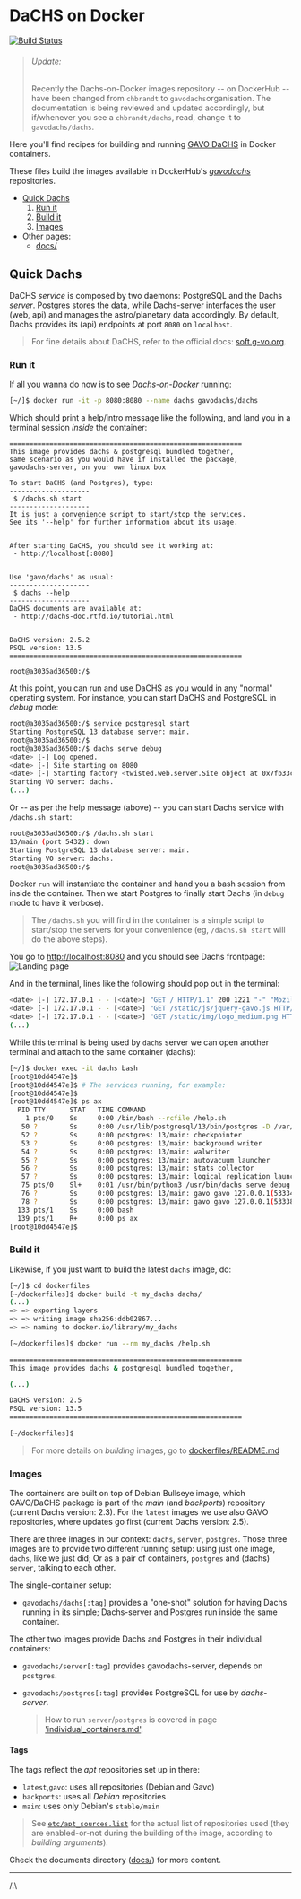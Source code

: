 # DaCHS on Docker
[![Build Status](https://travis-ci.com/gavodachs/docker-dachs.svg?branch=master)](https://travis-ci.com/gavodachs/docker-dachs)

> ###### Update:
> Recently the Dachs-on-Docker images repository -- on DockerHub -- have been
> changed from `chbrandt` to `gavodachs`organisation.
> The documentation is being reviewed and updated accordingly, but if/whenever
> you see a `chbrandt/dachs`, read, change it to `gavodachs/dachs`.

Here you'll find recipes for building and running [GAVO DaCHS](http://docs.g-vo.org/DaCHS/)
in Docker containers.

These files build the images available in DockerHub's [_gavodachs_][gavodachs] repositories.

[gavodachs]: https://hub.docker.com/u/gavodachs

- [Quick Dachs](#quick-dachs)
    1. [Run it](#run-it)
    1. [Build it](#build-it)
    1. [Images](#images)
- Other pages:
    * [docs/](docs/)


## Quick Dachs
DaCHS _service_ is composed by two daemons: PostgreSQL and the Dachs _server_.
Postgres stores the data, while Dachs-server interfaces the user (web, api) and
manages the astro/planetary data accordingly.
By default, Dachs provides its (api) endpoints at port `8080` on `localhost`.

> For fine details about DaCHS, refer to the official docs: [soft.g-vo.org](https://soft.g-vo.org/dachs).

### Run it
If all you wanna do now is to see _Dachs-on-Docker_ running:

```bash
[~/]$ docker run -it -p 8080:8080 --name dachs gavodachs/dachs
```

Which should print a help/intro message like the following, and land you in a terminal session _inside_ the container:

```
==========================================================
This image provides dachs & postgresql bundled together,
same scenario as you would have if installed the package,
gavodachs-server, on your own linux box

To start DaCHS (and Postgres), type:
--------------------
 $ /dachs.sh start
--------------------
It is just a convenience script to start/stop the services.
See its '--help' for further information about its usage.


After starting DaCHS, you should see it working at:
 - http://localhost[:8080]


Use 'gavo/dachs' as usual:
--------------------
 $ dachs --help
--------------------
DaCHS documents are available at:
 - http://dachs-doc.rtfd.io/tutorial.html


DaCHS version: 2.5.2
PSQL version: 13.5
==========================================================

root@a3035ad36500:/$
```

At this point, you can run and use DaCHS as you would in any "normal" operating system.
For instance, you can start DaCHS and PostgreSQL in _debug_ mode:

```bash
root@a3035ad36500:/$ service postgresql start
Starting PostgreSQL 13 database server: main.
root@a3035ad36500:/$
root@a3035ad36500:/$ dachs serve debug
<date> [-] Log opened.
<date> [-] Site starting on 8080
<date> [-] Starting factory <twisted.web.server.Site object at 0x7fb33c844fd0>
Starting VO server: dachs.
(...)
```

Or -- as per the help message (above) -- you can start Dachs service with `/dachs.sh start`:

```bash
root@a3035ad36500:/$ /dachs.sh start
13/main (port 5432): down
Starting PostgreSQL 13 database server: main.
Starting VO server: dachs.
root@a3035ad36500:/$ 
```

Docker `run` will instantiate the container and hand you a bash session from inside the container.
Then we start Postgres to finally start Dachs (in `debug` mode to have it verbose).

> The `/dachs.sh` you will find in the container is a simple script to start/stop
> the servers for your convenience (eg, `/dachs.sh start` will do the above steps).


You go to [http://localhost:8080](http://localhost:8080) and you should see Dachs frontpage:
![Landing page](docs/landing_page.png)

And in the terminal, lines like the following should pop out in the terminal:

```bash
<date> [-] 172.17.0.1 - - [<date>] "GET / HTTP/1.1" 200 1221 "-" "Mozilla/5.0 (Macintosh; Intel Mac OS X 10_15_7) AppleWebKit/605.1.15 (KHTML, like Gecko) Version/14.1.2 Safari/605.1.15"
<date> [-] 172.17.0.1 - - [<date>] "GET /static/js/jquery-gavo.js HTTP/1.1" 200 66576 "http://localhost:8080/" "Mozilla/5.0 (Macintosh; Intel Mac OS X 10_15_7) AppleWebKit/605.1.15 (KHTML, like Gecko) Version/14.1.2 Safari/605.1.15"
<date> [-] 172.17.0.1 - - [<date>] "GET /static/img/logo_medium.png HTTP/1.1" 200 48422 "http://localhost:8080/" "Mozilla/5.0 (Macintosh; Intel Mac OS X 10_15_7) AppleWebKit/605.1.15 (KHTML, like Gecko) Version/14.1.2 Safari/605.1.15"
(...)
```

While this terminal is being used by `dachs` server we can open another terminal
and attach to the same container (dachs):

```bash
[~/]$ docker exec -it dachs bash
[root@10dd4547e]$
[root@10dd4547e]$ # The services running, for example:
[root@10dd4547e]$
[root@10dd4547e]$ ps ax
  PID TTY      STAT   TIME COMMAND
    1 pts/0    Ss     0:00 /bin/bash --rcfile /help.sh
   50 ?        Ss     0:00 /usr/lib/postgresql/13/bin/postgres -D /var/lib/postgresql/13/main -c config_file=/etc/postgresql/13/main/postgresql.conf
   52 ?        Ss     0:00 postgres: 13/main: checkpointer
   53 ?        Ss     0:00 postgres: 13/main: background writer
   54 ?        Ss     0:00 postgres: 13/main: walwriter
   55 ?        Ss     0:00 postgres: 13/main: autovacuum launcher
   56 ?        Ss     0:00 postgres: 13/main: stats collector
   57 ?        Ss     0:00 postgres: 13/main: logical replication launcher
   75 pts/0    Sl+    0:01 /usr/bin/python3 /usr/bin/dachs serve debug
   76 ?        Ss     0:00 postgres: 13/main: gavo gavo 127.0.0.1(53334) idle
   78 ?        Ss     0:00 postgres: 13/main: gavo gavo 127.0.0.1(53338) idle
  133 pts/1    Ss     0:00 bash
  139 pts/1    R+     0:00 ps ax
[root@10dd4547e]$
```


### Build it
Likewise, if you just want to build the latest `dachs` image, do:

```bash
[~/]$ cd dockerfiles
[~/dockerfiles]$ docker build -t my_dachs dachs/
(...)
=> => exporting layers
=> => writing image sha256:ddb02867...
=> => naming to docker.io/library/my_dachs

[~/dockerfiles]$ docker run --rm my_dachs /help.sh

==========================================================
This image provides dachs & postgresql bundled together,

(...)

DaCHS version: 2.5
PSQL version: 13.5
==========================================================

[~/dockerfiles]$
```

> For more details on _building_ images, go to [dockerfiles/README.md](dockerfiles/README.md)


### Images
The containers are built on top of Debian Bullseye image, which GAVO/DaCHS package
is part of the _main_ (and _backports_) repository (current Dachs version: 2.3).
For the `latest` images we use also GAVO repositories, where updates go first (current Dachs version: 2.5).

There are three images in our context: `dachs`, `server`, `postgres`.
Those three images are to provide two different running setup:
using just one image, `dachs`, like we just did;
Or as a pair of containers, `postgres` and (dachs) `server`, talking to each other.

The single-container setup:

- `gavodachs/dachs[:tag]` provides a "one-shot" solution for having
Dachs running in its simple; Dachs-server and Postgres run inside
the same container.

The other two images provide Dachs and Postgres in their individual containers:

- `gavodachs/server[:tag]` provides gavodachs-server, depends on `postgres`.
- `gavodachs/postgres[:tag]` provides PostgreSQL for use by _dachs-server_.

  > How to run `server`/`postgres` is covered in page
    ['individual_containers.md'](docs/individual_containers.md).


#### Tags
The tags reflect the _apt_ repositories set up in there:

- `latest`,`gavo`: uses all repositories (Debian and Gavo)
- `backports`: uses all _Debian_ repositories
- `main`: uses only Debian's `stable/main`

> See [`etc/apt_sources.list`](dockerfiles/dachs/etc/apt_sources.list) for the
> actual list of repositories used (they are enabled-or-not during the building of
> the image, according to _building arguments_).

Check the documents directory ([docs/](docs/)) for more content.

---


/.\
